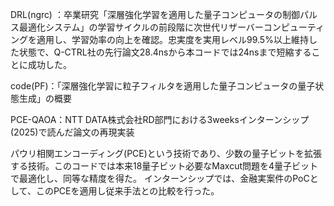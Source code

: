 DRL(ngrc) ：卒業研究「深層強化学習を適用した量子コンピュータの制御パルス最適化システム」の学習サイクルの前段階に次世代リザーバーコンピューティングを適用し、学習効率の向上を確認。忠実度を実用レベル99.5%以上維持した状態で、Q-CTRL社の先行論文28.4nsから本コードでは24nsまで短縮することに成功した。

code(PF)：「深層強化学習に粒子フィルタを適用した量子コンピュータの量子状態生成」の概要　

PCE-QAOA：NTT DATA株式会社RD部門における3weeksインターンシップ(2025)で読んだ論文の再現実装

パウリ相関エンコーディング(PCE)という技術であり、少数の量子ビットを拡張する技術。このコードでは本来18量子ビット必要なMaxcut問題を4量子ビットで最適化し、同等な精度を得た。
インターンシップでは、金融実案件のPoCとして、このPCEを適用し従来手法との比較を行った。
